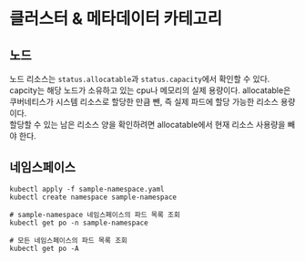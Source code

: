 # 클러스터 & 메타데이터 카테고리

## 노드

노드 리소스는 `status.allocatable`과 `status.capacity`에서 확인할 수 있다.  
capcity는 해당 노드가 소유하고 있는 cpu나 메모리의 실제 용량이다. allocatable은 쿠버네티스가 시스템 리소스로 할당한 만큼 뺀, 즉 실제 파드에 할당 가능한 리소스 용량이다.  
할당할 수 있는 남은 리소스 양을 확인하려면 allocatable에서 현재 리소스 사용량을 빼야 한다.

## 네임스페이스

```shell
kubectl apply -f sample-namespace.yaml
kubectl create namespace sample-namespace

# sample-namespace 네임스페이스의 파드 목록 조회
kubectl get po -n sample-namespace

# 모든 네임스페이스의 파드 목록 조회
kubectl get po -A
```